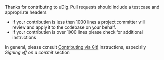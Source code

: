 Thanks for contributing to uDig. Pull requests should include a test case and appropriate headers:
* If your contribution is less then 1000 lines a project committer will review and apply it to the codebase on your behalf.
* If your contribution is over 1000 lines please check for additional instructions


In general, please consult [Contributing via Git!](http://wiki.eclipse.org/Development_Resources/Contributing_via_Git) instructions, especially *Signing off on a commit* section
